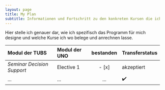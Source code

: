 ```yaml
---
layout: page
title: My Plan
subtitle: Informationen und Fortschritt zu den konkreten Kursen die ich belege
---
```


Hier stelle ich genauer dar, wie ich spezifisch das Programm für mich designe und welche Kurse ich wo belege und anrechnen lasse.


| Modul der TUBS | Modul der UNO | bestanden | Transferstatus |
|:--------------|:--------------|:---------:|:--------------|
| *Seminar Decision Support* | Elective 1 | - [x] | akzeptiert |
| ... | ... | ... | :heavy_check_mark: |
